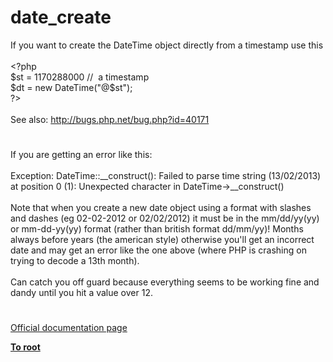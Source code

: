 # date_create




<div class="phpcode"><span class="html">
If you want to create the DateTime object directly from a timestamp use this
<br>
<br><span class="default">&lt;?php
<br>$st </span><span class="keyword">= </span><span class="default">1170288000 </span><span class="comment">//&#xA0; a timestamp
<br></span><span class="default">$dt </span><span class="keyword">= new </span><span class="default">DateTime</span><span class="keyword">(</span><span class="string">&quot;@</span><span class="default">$st</span><span class="string">&quot;</span><span class="keyword">);
<br></span><span class="default">?&gt;
<br></span>
<br>See also: <a href="http://bugs.php.net/bug.php?id=40171" rel="nofollow" target="_blank">http://bugs.php.net/bug.php?id=40171</a></span>
</div>
  

#


<div class="phpcode"><span class="html">
If you are getting an error like this:<br><br>Exception: DateTime::__construct(): Failed to parse time string (13/02/2013) at position 0 (1): Unexpected character in DateTime-&gt;__construct()<br><br>Note that when you create a new date object using a format with slashes and dashes (eg 02-02-2012 or 02/02/2012) it must be in the mm/dd/yy(yy) or mm-dd-yy(yy) format (rather than british format dd/mm/yy)! Months always before years (the american style) otherwise you&apos;ll get an incorrect date and may get an error like the one above (where PHP is crashing on trying to decode a 13th month).<br><br>Can catch you off guard because everything seems to be working fine and dandy until you hit a value over 12.</span>
</div>
  

#

[Official documentation page](https://www.php.net/manual/en/function.date-create.php)

**[To root](/README.md)**